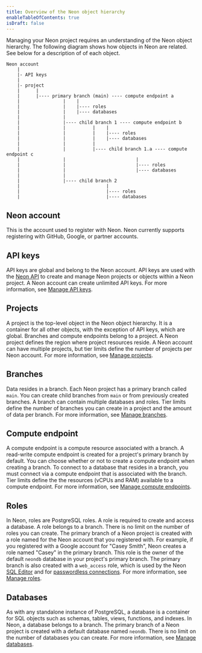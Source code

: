 ```yaml
---
title: Overview of the Neon object hierarchy
enableTableOfContents: true
isDraft: false
---
```

Managing your Neon project requires an understanding of the Neon object hierarchy. The following diagram shows how objects in Neon are related. See below for a description of of each object.

```text
Neon account
    |
    |- API keys
    | 
    |- project 
    |      |
    |      |---- primary branch (main) ---- compute endpoint a
    |                |    |
    |                |    |---- roles
    |                |    |---- databases           
    |                |                         
    |                |---- child branch 1 ---- compute endpoint b 
    |                |          |    |
    |                |          |    |---- roles
    |                |          |    |---- databases   
    |                |          |
    |                |          |---- child branch 1.a ---- compute endpoint c 
    |                |                          |
    |                |                          |---- roles
    |                |                          |---- databases
    |                |
    |                |---- child branch 2 
    |                                |
    |                                |---- roles
    |                                |---- databases
```

## Neon account

This is the account used to register with Neon. Neon currently supports registering with GitHub, Google, or partner accounts.

## API keys

API keys are global and belong to the Neon account. API keys are used with the [Neon API](/docs/reference/api-reference) to create and manage Neon projects or objects within a Neon project. A Neon account can create unlimited API keys. For more information, see [Manage API keys](/docs/manage/api-keys).

## Projects

A project is the top-level object in the Neon object hierarchy. It is a container for all other objects, with the exception of API keys, which are global. Branches and compute endpoints belong to a project. A Neon project defines the region where project resources reside. A Neon account can have multiple projects, but tier limits define the number of projects per Neon account. For more information, see [Manage projects](/docs/manage/projects).

## Branches

Data resides in a branch. Each Neon project has a primary branch called `main`. You can create child branches from `main` or from previously created branches. A branch can contain multiple databases and roles. Tier limits define the number of branches you can create in a project and the amount of data per branch. For more information, see [Manage branches](/docs/manage/branches).

## Compute endpoint

A compute endpoint is a compute resource associated with a branch. A read-write compute endpoint is created for a project's primary branch by default. You can choose whether or not to create a compute endpoint when creating a branch. To connect to a database that resides in a branch, you must connect via a compute endpoint that is associated with the branch. Tier limits define the the resources (vCPUs and RAM) available to a compute endpoint. For more information, see [Manage compute endpoints](/docs/manage/endpoints).

## Roles

In Neon, roles are PostgreSQL roles. A role is required to create and access a database. A role belongs to a branch. There is no limit on the number of roles you can create. The primary branch of a Neon project is created with a role named for the Neon account that you registered with. For example, if you registered with a Google account for "Casey Smith", Neon creates a role named "Casey" in the primary branch. This role is the owner of the default `neondb` database in your project's primary branch. The primary branch is also created with a `web_access` role, which is used by the Neon [SQL Editor](/docs/get-started-with-neon/query-with-neon-sql-editor) and for [passwordless connections](/docs/connect/passwordless-connect). For more information, see [Manage roles](/docs/manage/roles).

## Databases

As with any standalone instance of PostgreSQL, a database is a container for SQL objects such as schemas, tables, views, functions, and indexes. In Neon, a database belongs to a branch. The primary branch of a Neon project is created with a default database named `neondb`. There is no limit on the number of databases you can create. For more information, see [Manage databases](/docs/manage/databases).
